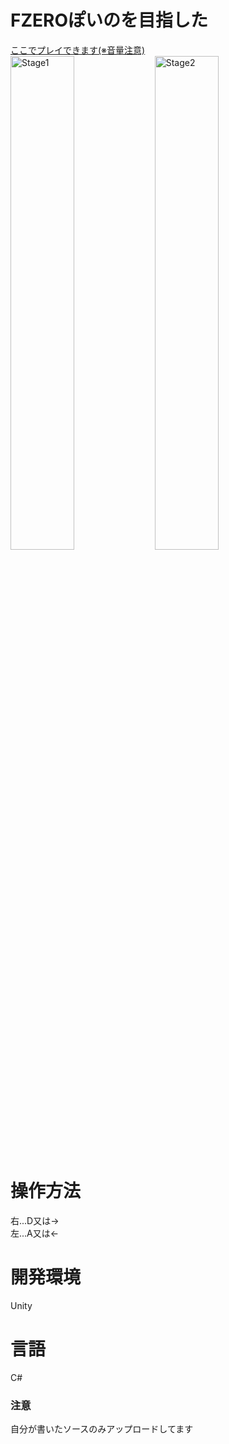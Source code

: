 # FZEROぽいのを目指した

[ここでプレイできます(※音量注意)](http://marchhost.ddns.net/FZERO)  
<img src="https://drive.google.com/uc?export=view&id=1BiJFDPDwzmVXSE7COYkM_hS2G17TooiW" alt="Stage1" title="attach:cat" width="45%">
<img src="https://drive.google.com/uc?export=view&id=1gH6Nhz9YNPY0yUMHLF6j1XWE2V65oiAl" alt="Stage2" title="attach:cat" width="45%">
# 操作方法
右...D又は→  
左...A又は←
# 開発環境
Unity
# 言語
C#
### 注意
自分が書いたソースのみアップロードしてます
